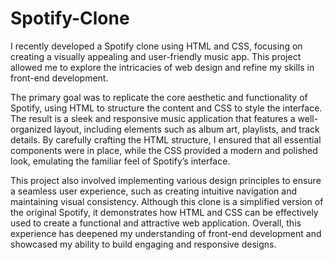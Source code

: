 # Spotify-Clone
I recently developed a Spotify clone using HTML and CSS, focusing on creating a visually appealing and user-friendly music app. This project allowed me to explore the intricacies of web design and refine my skills in front-end development.

The primary goal was to replicate the core aesthetic and functionality of Spotify, using HTML to structure the content and CSS to style the interface. The result is a sleek and responsive music application that features a well-organized layout, including elements such as album art, playlists, and track details. By carefully crafting the HTML structure, I ensured that all essential components were in place, while the CSS provided a modern and polished look, emulating the familiar feel of Spotify’s interface.

This project also involved implementing various design principles to ensure a seamless user experience, such as creating intuitive navigation and maintaining visual consistency. Although this clone is a simplified version of the original Spotify, it demonstrates how HTML and CSS can be effectively used to create a functional and attractive web application. Overall, this experience has deepened my understanding of front-end development and showcased my ability to build engaging and responsive designs.
